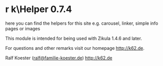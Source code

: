 # r k\Helper 0.7.4

here you can find the helpers for this site e.g. carousel, linker, simple info pages or images

This module is intended for being used with Zikula 1.4.6 and later.

For questions and other remarks visit our homepage http://k62.de.

Ralf Koester (ralf@familie-koester.de)
http://k62.de
